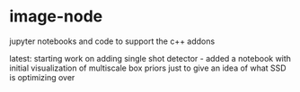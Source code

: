 # image-node
jupyter notebooks and code to support the c++ addons

latest:
starting work on adding single shot detector - added a notebook with initial visualization of multiscale box priors just to give an idea of what SSD is optimizing over
